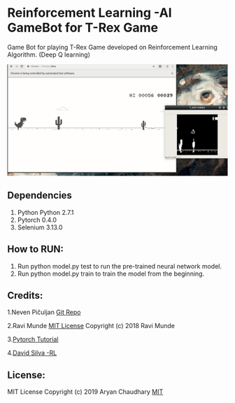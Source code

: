 # Reinforcement Learning -AI GameBot for T-Rex Game

Game Bot for playing T-Rex Game developed on Reinforcement Learning Algorithm. (Deep Q learning) 


![](Dino.gif)



## Dependencies
1. Python Python 2.7.1
2. Pytorch 0.4.0
3. Selenium   3.13.0

## How to RUN:
1. Run python model.py test to run the 
   pre-trained neural network model.
2. Run python model.py train to train the 
   model from the beginning.



## Credits:
1.Neven Pičuljan [Git Repo](https://github.com/nevenp/dqn_flappy_bird)

2.Ravi Munde [MIT License](https://github.com/Paperspace/DinoRunTutorial/blob/master/LICENSE)
  Copyright (c) 2018 Ravi Munde 
  
3.[Pytorch Tutorial](https://pytorch.org/tutorials/intermediate/reinforcement_q_learning.html)

4.[David Silva -RL](http://www0.cs.ucl.ac.uk/staff/d.silver/web/Teaching.html)

## License:
MIT License
Copyright (c) 2019 Aryan Chaudhary
[MIT](https://github.com/aryanc55/T-RexDinoRunner-GAME-AI-BOT/blob/master/LICENSE)
